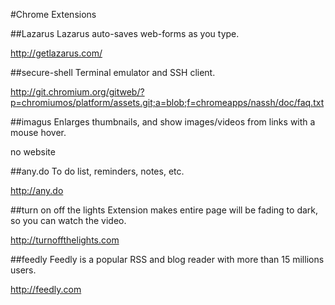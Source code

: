 #Chrome Extensions

##Lazarus
Lazarus auto-saves web-forms as you type.

http://getlazarus.com/

##secure-shell
Terminal emulator and SSH client.

http://git.chromium.org/gitweb/?p=chromiumos/platform/assets.git;a=blob;f=chromeapps/nassh/doc/faq.txt

##imagus
Enlarges thumbnails, and show images/videos from links with a mouse hover.

no website

##any.do
To do list, reminders, notes, etc.

http://any.do

##turn on off the lights
Extension makes entire page will be fading to dark, so you can watch the video.

http://turnoffthelights.com

##feedly
Feedly is a popular RSS and blog reader with more than 15 millions users.

http://feedly.com
